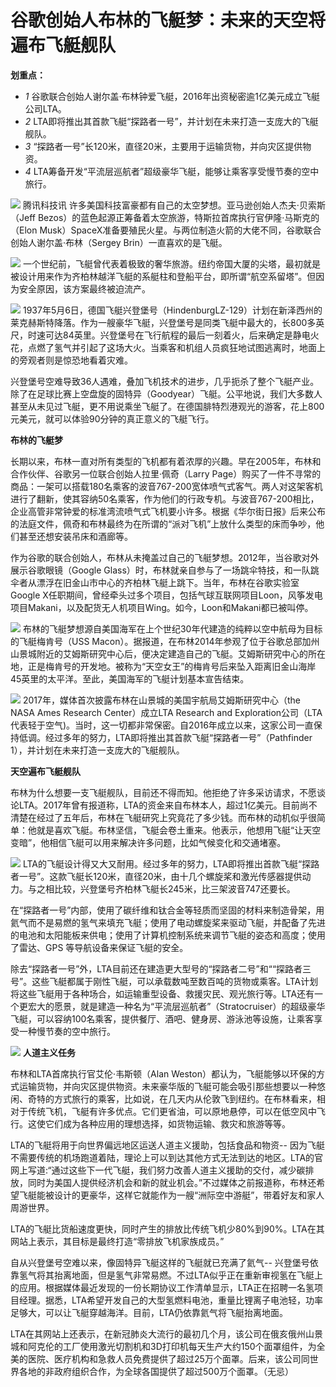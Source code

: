 

# 谷歌创始人布林的飞艇梦：未来的天空将遍布飞艇舰队

**划重点：**

  * _1_ 谷歌联合创始人谢尔盖·布林钟爱飞艇，2016年出资秘密逾1亿美元成立飞艇公司LTA。
  * _2_ LTA即将推出其首款飞艇“探路者一号”，并计划在未来打造一支庞大的飞艇舰队。
  * _3_ “探路者一号”长120米，直径20米，主要用于运输货物，并向灾区提供物资。
  * _4_ LTA筹备开发“平流层巡航者”超级豪华飞艇，能够让乘客享受慢节奏的空中旅行。

![](https://inews.gtimg.com/news_bt/O-6L6czFZEUBEPaVLg_WX1BkDMeUrGkiUNPk5oTeHm-9sAA/1000)
腾讯科技讯 许多美国科技富豪都有自己的太空梦想。亚马逊创始人杰夫·贝索斯（Jeff
Bezos）的蓝色起源正筹备着太空旅游，特斯拉首席执行官伊隆·马斯克的（Elon
Musk）SpaceX准备要殖民火星。与两位制造火箭的大佬不同，谷歌联合创始人谢尔盖·布林（Sergey Brin）一直喜欢的是飞艇。

![](https://inews.gtimg.com/news_bt/Oyg6J-1dpb96Bgmrb56B1PBR1VLcZZIR6IY5lHM5qnd-AAA/1000)
一个世纪前，飞艇曾代表着极致的奢华旅游。纽约帝国大厦的尖塔，最初就是被设计用来作为齐柏林越洋飞艇的系艇柱和登船平台，即所谓“航空系留塔”。但因为安全原因，该方案最终被迫流产。

![](https://inews.gtimg.com/news_bt/Ogle_lqQI8PjWI0guhM9kKABmnbmLHPVoK9gE8syGvvzcAA/1000)
1937年5月6日，德国飞艇兴登堡号（HindenburgLZ-129）计划在新泽西州的莱克赫斯特降落。作为一艘豪华飞艇，兴登堡号是同类飞艇中最大的，长800多英尺，时速可达84英里。兴登堡号在飞行航程的最后一刻着火，后来确定是静电火花，点燃了氢气并引起了这场大火。当乘客和机组人员疯狂地试图逃离时，地面上的旁观者则是惊恐地看着灾难。

兴登堡号空难导致36人遇难，叠加飞机技术的进步，几乎扼杀了整个飞艇产业。除了在足球比赛上空盘旋的固特异（Goodyear）飞艇。公平地说，我们大多数人甚至从未见过飞艇，更不用说乘坐飞艇了。在德国腓特烈港观光的游客，花上800元美元，就可以体验90分钟的真正意义的飞艇飞行。

**布林的飞艇梦**

长期以来，布林一直对所有类型的飞机都有着浓厚的兴趣。早在2005年，布林和合作伙伴、谷歌另一位联合创始人拉里·佩奇（Larry
Page）购买了一件不寻常的商品：一架可以搭载180名乘客的波音767-200宽体喷气式客气。两人对这架客机进行了翻新，使其容纳50名乘客，作为他们的行政专机。与波音767-200相比，企业高管非常钟爱的标准湾流喷气式飞机要小许多。根据《华尔街日报》后来公布的法庭文件，佩奇和布林最终为在所谓的“派对飞机”上放什么类型的床而争吵，他们甚至还想安装吊床和酒廊等。

作为谷歌的联合创始人，布林从未掩盖过自己的飞艇梦想。2012年，当谷歌对外展示谷歌眼镜（Google
Glass）时，布林就亲自参与了一场跳伞特技，和一队跳伞者从漂浮在旧金山市中心的齐柏林飞艇上跳下。当年，布林在谷歌实验室Google
X任职期间，曾经牵头过多个项目，包括气球互联网项目Loon，风筝发电项目Makani，以及配货无人机项目Wing。如今，Loon和Makani都已被叫停。

![](https://inews.gtimg.com/news_bt/OVkWUoBvyRAzosNumFNfl7_Ie8cx4pDflc3K4PjYuSFUYAA/1000)
布林的飞艇梦想源自美国海军在上个世纪30年代建造的纯粹以空中航母为目标的飞艇梅肯号（USS
Macon）。据报道，在布林2014年参观了位于谷歌总部加州山景城附近的艾姆斯研究中心后，便决定建造自己的飞艇。艾姆斯研究中心的所在地，正是梅肯号的开发地。被称为“天空女王”的梅肯号后来坠入距离旧金山海岸45英里的太平洋。至此，美国海军的飞艇计划基本宣告结束。

![](https://inews.gtimg.com/news_bt/OyZT3OmBB4obnvt4ODOBpXNYj3qsR5iXzVi-4iORBs7-oAA/1000)
2017年，媒体首次披露布林在山景城的美国宇航局艾姆斯研究中心（the NASA Ames Research Center）成立LTA Research
and
Exploration公司（LTA代表轻于空气)。当时，这一切都非常保密。自2016年成立以来，这家公司一直保持低调。经过多年的努力，LTA即将推出其首款飞艇“探路者一号”（Pathfinder
1），并计划在未来打造一支庞大的飞艇舰队。

**天空遍布飞艇舰队**

布林为什么想要一支飞艇舰队，目前还不得而知。他拒绝了许多采访请求，不愿谈论LTA。2017年曾有报道称，LTA的资金来自布林本人，超过1亿美元。目前尚不清楚在经过了五年后，布林在飞艇研究上究竟花了多少钱。而布林的动机似乎很简单：他就是喜欢飞艇。布林坚信，飞艇会卷土重来。他表示，他想用飞艇“让天空变暗”，他相信飞艇可以用来解决许多问题，比如气候变化和交通堵塞。

![](https://inews.gtimg.com/news_bt/OThXWl8PkogA3SdgDZn6yQx6KVJTvWh-3mtx-6kZlFNCkAA/1000)
LTA的飞艇设计得又大又耐用。经过多年的努力，LTA即将推出首款飞艇“探路者一号”。这款飞艇长120米，直径20米，由十几个螺旋桨和激光传感器提供动力。与之相比较，兴登堡号齐柏林飞艇长245米，比三架波音747还要长。

在“探路者一号”内部，使用了碳纤维和钛合金等轻质而坚固的材料来制造骨架，用氦气而不是易燃的氢气来填充飞艇；使用了电动螺旋桨来驱动飞艇，并配备了先进的电池和太阳能板来供电；使用了计算机控制系统来调节飞艇的姿态和高度；使用了雷达、GPS
等导航设备来保证飞艇的安全。

除去“探路者一号”外，LTA目前还在建造更大型号的“探路者二号”和““探路者三号”。这些飞艇都属于刚性飞艇，可以承载数吨至数百吨的货物或乘客。LTA计划将这些飞艇用于各种场合，如运输重型设备、救援灾民、观光旅行等。LTA还有一个更宏大的愿景，就是建造一种名为“平流层巡航者”（Stratocruiser）的超级豪华飞艇，可以容纳100名乘客，提供餐厅、酒吧、健身房、游泳池等设施，让乘客享受一种慢节奏的空中旅行。

![](https://inews.gtimg.com/news_bt/O0brl30TwYKgQVJXqGPbMNTeA6Q4MfDlc-2tdyCaR0UDkAA/1000)
**人道主义任务**

布林和LTA首席执行官艾伦·韦斯顿（Alan
Weston）都认为，飞艇能够以环保的方式运输货物，并向灾区提供物资。未来豪华版的飞艇可能会吸引那些想要以一种悠闲、奇特的方式旅行的乘客，比如说，在几天内从伦敦飞到纽约。在布林看来，相对于传统飞机，飞艇有许多优点。它们更省油，可以原地悬停，可以在低空风中飞行。这使它们成为各种应用的理想选择，如货物运输、救灾和旅游等等。

LTA的飞艇将用于向世界偏远地区运送人道主义援助，包括食品和物资--
因为飞艇不需要传统的机场跑道着陆，理论上可以到达其他方式无法到达的地区。LTA的官网上写道:“通过这些下一代飞艇，我们努力改善人道主义援助的交付，减少碳排放，同时为美国人提供经济机会和新的就业机会。”不过媒体之前报道称，布林还希望飞艇能被设计的更豪华，这样它就能作为一艘“洲际空中游艇”，带着好友和家人周游世界。

LTA的飞艇比货船速度更快，同时产生的排放比传统飞机少80%到90%。LTA在其网站上表示，其目标是最终打造“零排放飞机家族成员。”

自从兴登堡号空难以来，像固特异飞艇这样的飞艇就已充满了氦气--
兴登堡号依靠氢气将其抬离地面，但是氢气非常易燃。不过LTA似乎正在重新审视氢在飞艇上的应用。根据媒体最近发现的一份长期协议工作清单显示，LTA正在招聘一名氢项目经理。据悉，LTA希望开发自己的大型氢燃料电池，重量比锂离子电池轻，功率足够大，可以让飞艇穿越海洋。目前，LTA仍依靠氦气将飞艇抬离地面。

LTA在其网站上还表示，在新冠肺炎大流行的最初几个月，该公司在俄亥俄州山景城和阿克伦的工厂使用激光切割机和3D打印机每天生产大约150个面罩组件，为全美的医院、医疗机构和急救人员免费提供了超过25万个面罩。后来，该公司同世界各地的非政府组织合作，为全球各国提供了超过500万个面罩。（无忌）


